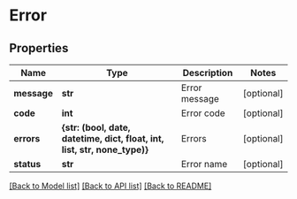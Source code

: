 # Error


## Properties
Name | Type | Description | Notes
------------ | ------------- | ------------- | -------------
**message** | **str** | Error message | [optional] 
**code** | **int** | Error code | [optional] 
**errors** | **{str: (bool, date, datetime, dict, float, int, list, str, none_type)}** | Errors | [optional] 
**status** | **str** | Error name | [optional] 

[[Back to Model list]](../README.md#documentation-for-models) [[Back to API list]](../README.md#documentation-for-api-endpoints) [[Back to README]](../README.md)


